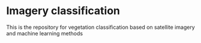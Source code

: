 # Imagery classification 

This is the repository for vegetation classification based on satellite imagery and machine learning methods 
